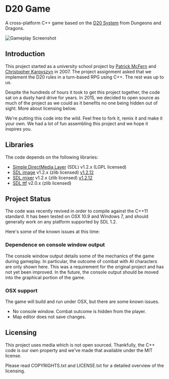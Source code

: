 # D20 Game

A cross-platform C++ game based on the [D20 System](http://en.wikipedia.org/wiki/D20_System) from Dungeons and Dragons.

![Gameplay Screenshot](https://mcferno.com/content/media/2d-indie-rpg-screenshot.png "Gameplay Screenshot")

## Introduction

This project started as a university school project by [Patrick McFern](https://mcferno.com) and
[Christopher Karpyszyn](http://www.chriskarpyszyn.com/) in 2007. The project assignment asked that we implement the
D20 rules in a turn-based RPG using C++. The rest was up to us.

Despite the hundreds of hours it took to get this project together, the code sat on a dusty hard drive for years. In
2015, we decided to open source as much of the project as we could as it benefits no one being hidden out of sight.
More about licensing below.

We're putting this code into the wild. Feel free to fork it, remix it and make it your own. We had a lot of fun assembling
this project and we hope it inspires you.

## Libraries

The code depends on the following libraries:

 * [Simple DirectMedia Layer](http://www.libsdl.org/) (SDL) v1.2.x (LGPL licensed) 
 * [SDL image](https://www.libsdl.org/projects/SDL_image/) v1.2.x (zlib licensed) [v1.2.12](https://www.libsdl.org/projects/SDL_image/release-1.2.html)
 * [SDL mixer](https://www.libsdl.org/projects/SDL_mixer/) v1.2.x (zlib licensed) [v1.2.12](https://www.libsdl.org/projects/SDL_mixer/release-1.2.html)
 * [SDL ttf](http://www.libsdl.org/projects/SDL_ttf/) v2.0.x (zlib licensed)

## Project Status

The code was recently revived in order to compile against the C++11 standard. It has been tested on OSX 10.9 and Windows
7, and should generally work on any platform supported by SDL 1.2.

Here's some of the known issues at this time:

### Dependence on console window output

The console window output details some of the mechanics of the game during gameplay. In particular, the outcome of
combat with AI characters are only shown here. This was a requirement for the original project and has not yet been
improved. In the future, the console output should be moved into the graphical portion of the game.

### OSX support

The game will build and run under OSX, but there are some known issues.

* No console window. Combat outcome is hidden from the player.
* Map editor does not save changes.

## Licensing

This project uses media which is not open sourced. Thankfully, the C++ code is our own property and we've made that
available under the MIT license.

Please read COPYRIGHTS.txt and LICENSE.txt for a detailed overview of the licensing.
